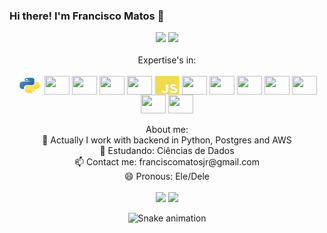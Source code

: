 ### Hi there! I'm Francisco Matos 👋

<div align="center">
  <a href="https://github.com/franciscomatosjr"></a>
  <img height="180em" src="https://github-readme-stats.vercel.app/api?username=franciscomatosjr&show_icons=true&theme=dracula&include_all_commits=true&count_private=true"/>
  <img height="180em" src="https://github-readme-stats.vercel.app/api/top-langs/?username=franciscomatosjr&layout=compact&langs_count=7&theme=dracula"/>
</div>

<div align="center" style="display: inline_block"><br>
  Expertise's in:<br><br>
  <img align="center" height="30" width="40" src="https://raw.githubusercontent.com/devicons/devicon/master/icons/python/python-original.svg" />
  <img align="center" height="30" width="40" src="https://cdn.jsdelivr.net/gh/devicons/devicon/icons/pycharm/pycharm-original.svg" />  
  <img align="center" height="30" width="40"src="https://cdn.jsdelivr.net/gh/devicons/devicon/icons/pytest/pytest-original-wordmark.svg" />
  <img align="center" height="30" width="40"src="https://cdn.jsdelivr.net/gh/devicons/devicon/icons/selenium/selenium-original.svg" />
  <img align="center" height="30" width="40"src="https://cdn.jsdelivr.net/gh/devicons/devicon/icons/sqlalchemy/sqlalchemy-original.svg" />          
  <img align="center" height="30" width="40" src="https://raw.githubusercontent.com/devicons/devicon/master/icons/javascript/javascript-plain.svg"/>  
  <img align="center" height="30" width="40" src="https://cdn.jsdelivr.net/gh/devicons/devicon/icons/postgresql/postgresql-original.svg" />
  <img align="center" height="30" width="40" src="https://cdn.jsdelivr.net/gh/devicons/devicon/icons/amazonwebservices/amazonwebservices-original.svg" />
  <img align="center" height="30" width="40" src="https://cdn.jsdelivr.net/gh/devicons/devicon/icons/microsoftsqlserver/microsoftsqlserver-plain.svg" />
  <img align="center" height="30" width="40" src="https://cdn.jsdelivr.net/gh/devicons/devicon/icons/ubuntu/ubuntu-plain.svg" />
  <img align="center" height="30" width="40" src="https://cdn.jsdelivr.net/gh/devicons/devicon/icons/confluence/confluence-original.svg" />
  <img align="center" height="30" width="40" src="https://cdn.jsdelivr.net/gh/devicons/devicon/icons/jira/jira-original.svg" />
  <img align="center" height="30" width="40" src="https://cdn.jsdelivr.net/gh/devicons/devicon/icons/jupyter/jupyter-original.svg" />
</div>


<div align="center"><br>About me:
    <br>
      🔭 Actually I work with backend in Python, Postgres and AWS<br>
      🌱 Estudando: Ciências de Dados<br>
      📫 Contact me: franciscomatosjr@gmail.com<br>
      😄 Pronous: Ele/Dele<br><br>
     
 </div>
<div align="center">
  <a href = "mailto:franciscopmjr@gmail.com"><img src="https://img.shields.io/badge/-Gmail-%23333?style=for-the-badge&logo=gmail&logoColor=white" target="_blank"></a>
   <a href="https://www.linkedin.com/in/franciscomatosjr" target="_blank"><img src="https://img.shields.io/badge/-LinkedIn-%230077B5?style=for-the-badge&logo=linkedin&logoColor=white" target="_blank"></a>  

  ![Snake animation](https://github.com/franciscomatosjr/franciscomatosjr/blob/output/github-contribution-grid-snake.svg)  
  
 </div>


